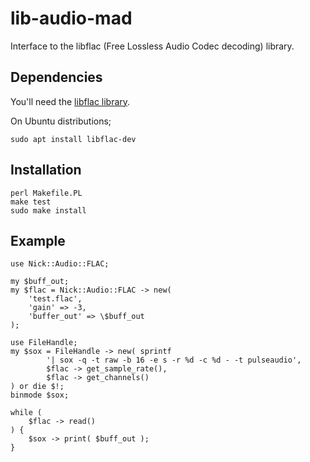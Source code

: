 # lib-audio-mad

Interface to the libflac (Free Lossless Audio Codec decoding) library.

## Dependencies

You'll need the [libflac library](https://xiph.org/flac/).

On Ubuntu distributions;

    sudo apt install libflac-dev

## Installation

    perl Makefile.PL
    make test
    sudo make install

## Example

    use Nick::Audio::FLAC;

    my $buff_out;
    my $flac = Nick::Audio::FLAC -> new(
        'test.flac',
        'gain' => -3,
        'buffer_out' => \$buff_out
    );

    use FileHandle;
    my $sox = FileHandle -> new( sprintf
            '| sox -q -t raw -b 16 -e s -r %d -c %d - -t pulseaudio',
            $flac -> get_sample_rate(),
            $flac -> get_channels()
    ) or die $!;
    binmode $sox;

    while (
        $flac -> read()
    ) {
        $sox -> print( $buff_out );
    }
